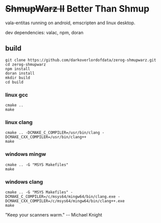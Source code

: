 # <del>ShmupWarz II</del> Better Than Shmup

vala-entitas running on android, emscripten and linux desktop.

dev dependencies: valac, npm, doran


## build
    git clone https://github.com/darkoverlordofdata/zerog-shmupwarz.git
    cd zerog-shmupwarz
    npm install
    doran install
    mkdir build
    cd build

### linux gcc
    cmake .. 
    make

### linux clang
    cmake .. -DCMAKE_C_COMPILER=/usr/bin/clang -DCMAKE_CXX_COMPILER=/usr/bin/clang++
    make

### windows mingw
    cmake .. -G "MSYS Makefiles" 
    make

### windows clang
    cmake .. -G "MSYS Makefiles" -DCMAKE_C_COMPILER=/c/msys64/mingw64/bin/clang.exe -DCMAKE_CXX_COMPILER=/c/msys64/mingw64/bin/clang++.exe
    make




"Keep your scanners warm."
            -- Michael Knight

